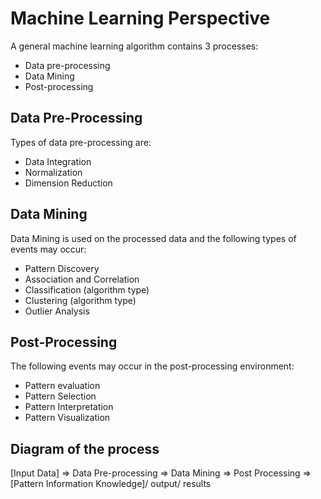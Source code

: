 # Machine Learning Perspective

A general machine learning algorithm contains 3 processes: 

- Data pre-processing 
- Data Mining 
- Post-processing 

## Data Pre-Processing 

Types of data pre-processing are: 

- Data Integration
- Normalization 
- Dimension Reduction 

## Data Mining 

Data Mining is used on the processed data and the following types of events may occur: 

- Pattern Discovery 
- Association and Correlation
- Classification (algorithm type)
- Clustering (algorithm type)
- Outlier Analysis 

## Post-Processing 

The following events may occur in the post-processing environment: 

- Pattern evaluation 
- Pattern Selection 
- Pattern Interpretation 
- Pattern Visualization 

## Diagram of the process

[Input Data] => Data Pre-processing => Data Mining => Post Processing => [Pattern Information Knowledge]/ output/ results



